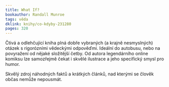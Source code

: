 ```yaml
---
title: What If?
bookauthor: Randall Munroe
tags: věda
dklink: knihy/co-kdyby-231280
pages: 320
---
```


Čtivá a odlehčující kniha plná dobře vybraných (a krajně nesmyslných) otázek s rigorózními vědeckými odpověďmi. Ideální do autobusu, nebo na povyražení od nějaké složitější četby. Od autora legendárního online komiksu lze samozřejmě čekat i skvělé ilustrace a jeho specifický smysl pro humor.

Skvělý zdroj náhodných faktů a krátkých článků, nad kterými se člověk občas nemůže nepousmát.